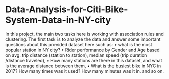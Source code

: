 # Data-Analysis-for-Citi-Bike-System-Data-in-NY-city
In this project, the main two tasks here is working with association rules and clustering. The first task is to analyze the data and answer some important questions about this provided dataset here such as: • what is the most popular station in NY city? • Rider performance by Gender and Age based on avg. trip distance (station to station), median speed (trip duration /distance traveled), • How many stations are there in this dataset, and what is the average distance between them, • What is the busiest bike in NYC in 2017? How many times was it used? How many minutes was it in. and so on.
